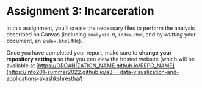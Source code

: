 # Assignment 3: Incarceration
In this assignment, you'll create the necessary files to perform the analysis described on Canvas (including `analysis.R`, `index.Rmd`, and by _knitting_ your document, an `index.html` file). 

Once you have completed your report, make sure to **change your repository settings** so that you can view the hosted website (which will be available at [https://ORGANIZATION_NAME.github.io/REPO_NAME](https://info201-summer2022.github.io/a3---data-visualization-and-applications-akashkshrestha/)
